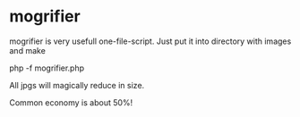 mogrifier
=========

mogrifier is very usefull one-file-script. Just put it into directory with images and make

php -f mogrifier.php 

All jpgs will magically reduce in size.

Common economy is about 50%!
